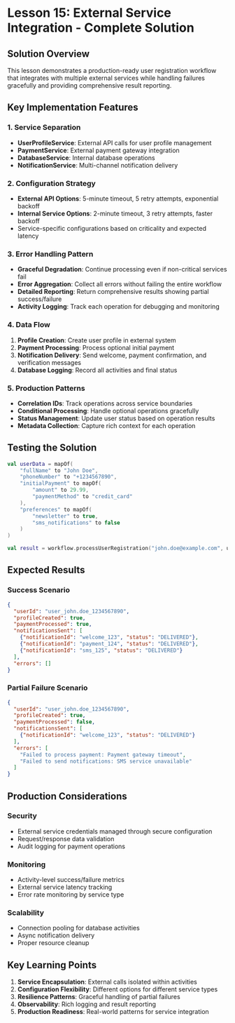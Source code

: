 # Lesson 15: External Service Integration - Complete Solution

## Solution Overview

This lesson demonstrates a production-ready user registration workflow that integrates with multiple external services while handling failures gracefully and providing comprehensive result reporting.

## Key Implementation Features

### 1. **Service Separation**
- **UserProfileService**: External API calls for user profile management
- **PaymentService**: External payment gateway integration
- **DatabaseService**: Internal database operations
- **NotificationService**: Multi-channel notification delivery

### 2. **Configuration Strategy**
- **External API Options**: 5-minute timeout, 5 retry attempts, exponential backoff
- **Internal Service Options**: 2-minute timeout, 3 retry attempts, faster backoff
- Service-specific configurations based on criticality and expected latency

### 3. **Error Handling Pattern**
- **Graceful Degradation**: Continue processing even if non-critical services fail
- **Error Aggregation**: Collect all errors without failing the entire workflow
- **Detailed Reporting**: Return comprehensive results showing partial success/failure
- **Activity Logging**: Track each operation for debugging and monitoring

### 4. **Data Flow**
1. **Profile Creation**: Create user profile in external system
2. **Payment Processing**: Process optional initial payment
3. **Notification Delivery**: Send welcome, payment confirmation, and verification messages
4. **Database Logging**: Record all activities and final status

### 5. **Production Patterns**
- **Correlation IDs**: Track operations across service boundaries
- **Conditional Processing**: Handle optional operations gracefully
- **Status Management**: Update user status based on operation results
- **Metadata Collection**: Capture rich context for each operation

## Testing the Solution

```kotlin
val userData = mapOf(
    "fullName" to "John Doe",
    "phoneNumber" to "+1234567890",
    "initialPayment" to mapOf(
        "amount" to 29.99,
        "paymentMethod" to "credit_card"
    ),
    "preferences" to mapOf(
        "newsletter" to true,
        "sms_notifications" to false
    )
)

val result = workflow.processUserRegistration("john.doe@example.com", userData)
```

## Expected Results

### Success Scenario
```json
{
  "userId": "user_john.doe_1234567890",
  "profileCreated": true,
  "paymentProcessed": true,
  "notificationsSent": [
    {"notificationId": "welcome_123", "status": "DELIVERED"},
    {"notificationId": "payment_124", "status": "DELIVERED"},
    {"notificationId": "sms_125", "status": "DELIVERED"}
  ],
  "errors": []
}
```

### Partial Failure Scenario
```json
{
  "userId": "user_john.doe_1234567890",
  "profileCreated": true,
  "paymentProcessed": false,
  "notificationsSent": [
    {"notificationId": "welcome_123", "status": "DELIVERED"}
  ],
  "errors": [
    "Failed to process payment: Payment gateway timeout",
    "Failed to send notifications: SMS service unavailable"
  ]
}
```

## Production Considerations

### Security
- External service credentials managed through secure configuration
- Request/response data validation
- Audit logging for payment operations

### Monitoring
- Activity-level success/failure metrics
- External service latency tracking
- Error rate monitoring by service type

### Scalability
- Connection pooling for database activities
- Async notification delivery
- Proper resource cleanup

## Key Learning Points

1. **Service Encapsulation**: External calls isolated within activities
2. **Configuration Flexibility**: Different options for different service types
3. **Resilience Patterns**: Graceful handling of partial failures
4. **Observability**: Rich logging and result reporting
5. **Production Readiness**: Real-world patterns for service integration 